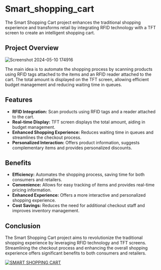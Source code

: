 # Smart_shopping_cart
 The Smart Shopping Cart project enhances the traditional shopping experience and transforms retail by integrating RFID technology with a TFT screen to create an intelligent shopping cart. 

## Project Overview

![Screenshot 2024-05-10 174916](https://github.com/Sidharth-NK/Smart_shopping_cart/assets/95956679/9284988d-88b5-4483-b68d-2029141176d4)

The main idea is to automate the shopping process by scanning products using RFID tags attached to the items and an RFID reader attached to the cart. The total amount is displayed on the TFT screen, allowing efficient budget management and reducing waiting time in queues.

## Features

- **RFID Integration:** Scan products using RFID tags and a reader attached to the cart.
- **Real-time Display:** TFT screen displays the total amount, aiding in budget management.
- **Enhanced Shopping Experience:** Reduces waiting time in queues and streamlines the checkout process.
- **Personalized Interaction:** Offers product information, suggests complementary items and provides personalized discounts.

## Benefits

- **Efficiency:** Automates the shopping process, saving time for both consumers and retailers.
- **Convenience:** Allows for easy tracking of items and provides real-time pricing information.
- **Enhanced Experience:** Offers a more interactive and personalized shopping experience.
- **Cost Savings:** Reduces the need for additional checkout staff and improves inventory management.

## Conclusion

The Smart Shopping Cart project aims to revolutionize the traditional shopping experience by leveraging RFID technology and TFT screens. Streamlining the checkout process and enhancing the overall shopping experience offers significant benefits to both consumers and retailers.

[![SMART SHOPPING CART](https://img.youtube.com/vi/4Oz2wCXuubk/0.jpg)](https://www.youtube.com/watch?v=4Oz2wCXuubk)
